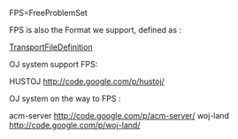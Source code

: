 FPS=FreeProblemSet

FPS is also the Format we support, defined as :

[TransportFileDefinition](TransportFileDefinition.md)

OJ system support FPS:

HUSTOJ http://code.google.com/p/hustoj/

OJ system on the way to FPS :

acm-server http://code.google.com/p/acm-server/
woj-land http://code.google.com/p/woj-land/